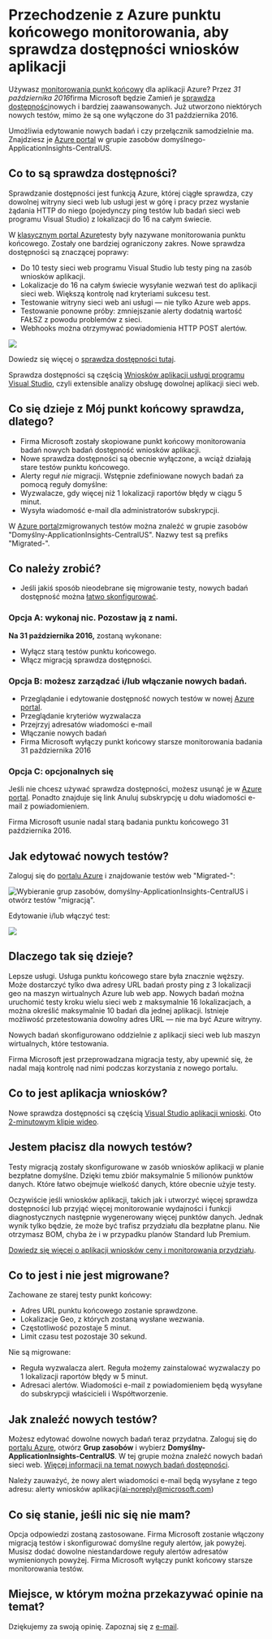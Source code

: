 <properties 
    pageTitle="Migrowanie Azure punkt końcowy do sprawdza dostępności wniosków aplikacji" 
    description="Migrowanie klasyczny testów monitorowania punktu końcowego Azure do aplikacji wniosków dostępność testów przez 31 października 2016."
    services="application-insights" 
    documentationCenter=""
    authors="soubhagyadash" 
    manager="douge"/>

<tags 
    ms.service="application-insights" 
    ms.workload="tbd" 
    ms.tgt_pltfrm="ibiza" 
    ms.devlang="na" 
    ms.topic="article" 
    ms.date="07/25/2016" 
    ms.author="awills"/>
 
# <a name="moving-from-azure-endpoint-monitoring-to-application-insights-availability-tests"></a>Przechodzenie z Azure punktu końcowego monitorowania, aby sprawdza dostępności wniosków aplikacji

Używasz [monitorowania punkt końcowy](https://blogs.msdn.microsoft.com/mast/2013/03/03/windows-azure-portal-update-configure-web-endpoint-status-monitoring-preview/) dla aplikacji Azure? Przez *31 października 2016*firma Microsoft będzie Zamień je [sprawdza dostępności](app-insights-monitor-web-app-availability.md)nowych i bardziej zaawansowanych. Już utworzono niektórych nowych testów, mimo że są one wyłączone do 31 października 2016. 

Umożliwia edytowanie nowych badań i czy przełącznik samodzielnie ma. Znajdziesz je [Azure portal](https://portal.azure.com) w grupie zasobów domyślnego-ApplicationInsights-CentralUS.


## <a name="what-are-availability-tests"></a>Co to są sprawdza dostępności?

Sprawdzanie dostępności jest funkcją Azure, której ciągłe sprawdza, czy dowolnej witryny sieci web lub usługi jest w górę i pracy przez wysłanie żądania HTTP do niego (pojedynczy ping testów lub badań sieci web programu Visual Studio) z lokalizacji do 16 na całym świecie. 

W [klasycznym portal Azure](https://manage.windowsazure.com)testy były nazywane monitorowania punktu końcowego. Zostały one bardziej ograniczony zakres. Nowe sprawdza dostępności są znaczącej poprawy:

* Do 10 testy sieci web programu Visual Studio lub testy ping na zasób wniosków aplikacji. 
* Lokalizacje do 16 na całym świecie wysyłanie wezwań test do aplikacji sieci web. Większą kontrolę nad kryteriami sukcesu test. 
* Testowanie witryny sieci web ani usługi — nie tylko Azure web apps.
* Testowanie ponowne próby: zmniejszanie alerty dodatnią wartość FAŁSZ z powodu problemów z sieci. 
* Webhooks można otrzymywać powiadomienia HTTP POST alertów.

![](./media/app-insights-migrate-azure-endpoint-tests/16-1test.png)

Dowiedz się więcej o [sprawdza dostępności tutaj](app-insights-monitor-web-app-availability.md).

Sprawdza dostępności są częścią [Wniosków aplikacji usługi programu Visual Studio](app-insights-overview.md), czyli extensible analizy obsługę dowolnej aplikacji sieci web.



## <a name="so-whats-happening-to-my-endpoint-tests"></a>Co się dzieje z Mój punkt końcowy sprawdza, dlatego?

* Firma Microsoft zostały skopiowane punkt końcowy monitorowania badań nowych badań dostępność wniosków aplikacji.
* Nowe sprawdza dostępności są obecnie wyłączone, a wciąż działają stare testów punktu końcowego.
* Alerty reguł *nie* migracji. Wstępnie zdefiniowane nowych badań za pomocą reguły domyślne:
 * Wyzwalacze, gdy więcej niż 1 lokalizacji raportów błędy w ciągu 5 minut.
 * Wysyła wiadomość e-mail dla administratorów subskrypcji.

W [Azure portal](https://portal.azure.com)zmigrowanych testów można znaleźć w grupie zasobów "Domyślny-ApplicationInsights-CentralUS". Nazwy test są prefiks "Migrated-". 

## <a name="what-do-i-need-to-do"></a>Co należy zrobić?

* Jeśli jakiś sposób nieodebrane się migrowanie testy, nowych badań dostępność można [łatwo skonfigurować](app-insights-monitor-web-app-availability.md).

### <a name="option-a-do-nothing-leave-it-to-us"></a>Opcja A: wykonaj nic. Pozostaw ją z nami.

**Na 31 października 2016,** zostaną wykonane:

* Wyłącz starą testów punktu końcowego.
* Włącz migracją sprawdza dostępności.

### <a name="option-b-you-manage-andor-enable-the-new-tests"></a>Opcja B: możesz zarządzać i/lub włączanie nowych badań.

* Przeglądanie i edytowanie dostępność nowych testów w nowej [Azure portal](https://portal.azure.com). 
 * Przeglądanie kryteriów wyzwalacza
 * Przejrzyj adresatów wiadomości e-mail
* Włączanie nowych badań
* Firma Microsoft wyłączy punkt końcowy starsze monitorowania badania 31 października 2016 


### <a name="option-c-opt-out"></a>Opcja C: opcjonalnych się

Jeśli nie chcesz używać sprawdza dostępności, możesz usunąć je w [Azure portal](https://portal.azure.com). Ponadto znajduje się link Anuluj subskrypcję u dołu wiadomości e-mail z powiadomieniem.

Firma Microsoft usunie nadal starą badania punktu końcowego 31 października 2016. 

## <a name="how-do-i-edit-the-new-tests"></a>Jak edytować nowych testów?

Zaloguj się do [portalu Azure](https://portal.azure.com) i znajdowanie testów web "Migrated-": 

![Wybieranie grup zasobów, domyślny-ApplicationInsights-CentralUS i otwórz testów "migracją".](./media/app-insights-migrate-azure-endpoint-tests/20.png)

Edytowanie i/lub włączyć test:

![](./media/app-insights-migrate-azure-endpoint-tests/21.png)


## <a name="why-is-this-happening"></a>Dlaczego tak się dzieje?

Lepsze usługi. Usługa punktu końcowego stare była znacznie węższy. Może dostarczyć tylko dwa adresy URL badań prosty ping z 3 lokalizacji geo na maszyn wirtualnych Azure lub web app. Nowych badań można uruchomić testy kroku wielu sieci web z maksymalnie 16 lokalizacjach, a można określić maksymalnie 10 badań dla jednej aplikacji. Istnieje możliwość przetestowania dowolny adres URL — nie ma być Azure witryny.

Nowych badań skonfigurowano oddzielnie z aplikacji sieci web lub maszyn wirtualnych, które testowania. 

Firma Microsoft jest przeprowadzana migracja testy, aby upewnić się, że nadal mają kontrolę nad nimi podczas korzystania z nowego portalu. 

## <a name="what-is-application-insights"></a>Co to jest aplikacja wniosków?

Nowe sprawdza dostępności są częścią [Visual Studio aplikacji wnioski](app-insights-overview.md). Oto [2-minutowym klipie wideo](http://go.microsoft.com/fwlink/?LinkID=733921).

## <a name="am-i-paying-for-the-new-tests"></a>Jestem płacisz dla nowych testów?

Testy migracją zostały skonfigurowane w zasób wniosków aplikacji w planie bezpłatne domyślne. Dzięki temu zbiór maksymalnie 5 milionów punktów danych. Które łatwo obejmuje wielkość danych, które obecnie użyje testy. 

Oczywiście jeśli wniosków aplikacji, takich jak i utworzyć więcej sprawdza dostępności lub przyjąć więcej monitorowanie wydajności i funkcji diagnostycznych następnie wygenerowany więcej punktów danych.  Jednak wynik tylko będzie, że może być trafisz przydziału dla bezpłatne planu. Nie otrzymasz BOM, chyba że i w przypadku planów Standard lub Premium. 

[Dowiedz się więcej o aplikacji wniosków ceny i monitorowania przydziału](app-insights-pricing.md). 

## <a name="what-is-and-isnt-migrated"></a>Co to jest i nie jest migrowane?

Zachowane ze starej testy punkt końcowy:

* Adres URL punktu końcowego zostanie sprawdzone.
* Lokalizacje Geo, z których zostaną wysłane wezwania.
* Częstotliwość pozostaje 5 minut.
* Limit czasu test pozostaje 30 sekund. 

Nie są migrowane:

* Reguła wyzwalacza alert. Reguła możemy zainstalować wyzwalaczy po 1 lokalizacji raportów błędy w 5 minut.
* Adresaci alertów. Wiadomości e-mail z powiadomieniem będą wysyłane do subskrypcji właścicieli i Współtworzenie. 

## <a name="how-do-i-find-the-new-tests"></a>Jak znaleźć nowych testów?

Możesz edytować dowolne nowych badań teraz przydatna. Zaloguj się do [portalu Azure](https://portal.azure.com), otwórz **Grup zasobów** i wybierz **Domyślny-ApplicationInsights-CentralUS**. W tej grupie można znaleźć nowych badań sieci web. [Więcej informacji na temat nowych badań dostępności](app-insights-monitor-web-app-availability.md).

Należy zauważyć, że nowy alert wiadomości e-mail będą wysyłane z tego adresu: alerty wniosków aplikacji(ai-noreply@microsoft.com)

## <a name="what-happens-if-i-do-nothing"></a>Co się stanie, jeśli nic się nie mam?

Opcja odpowiedzi zostaną zastosowane. Firma Microsoft zostanie włączony migracją testów i skonfigurować domyślne reguły alertów, jak powyżej. Musisz dodać dowolne niestandardowe reguły alertów adresatów wymienionych powyżej. Firma Microsoft wyłączy punkt końcowy starsze monitorowania testów. 

## <a name="where-can-i-provide-feedback-on-this"></a>Miejsce, w którym można przekazywać opinie na temat? 

Dziękujemy za swoją opinię. Zapoznaj się z [e-mail](mailto:vsai@microsoft.com). 

